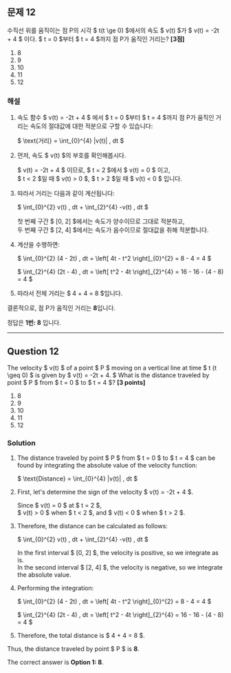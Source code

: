 ## 문제 12
수직선 위를 움직이는 점 P의 시각 $ t(t \ge 0) $에서의 속도 $ v(t) $가
$
v(t) = -2t + 4
$
이다. $ t = 0 $부터 $ t = 4 $까지 점 P가 움직인 거리는? **[3점]**

1. 8  
2. 9  
3. 10  
4. 11  
5. 12  

### 해설
1. 속도 함수 $ v(t) = -2t + 4 $ 에서 $ t = 0 $부터 $ t = 4 $까지 점 P가 움직인 거리는 속도의 절대값에 대한 적분으로 구할 수 있습니다:

   $
   \text{거리} = \int_{0}^{4} |v(t)| \, dt
   $

2. 먼저, 속도 $ v(t) $의 부호를 확인해봅시다.  

   $ v(t) = -2t + 4 $ 이므로, $ t = 2 $에서 $ v(t) = 0 $ 이고,  
   $ t < 2 $일 때 $ v(t) > 0 $, $ t > 2 $일 때 $ v(t) < 0 $ 입니다.

3. 따라서 거리는 다음과 같이 계산됩니다:

   $
   \int_{0}^{2} v(t) \, dt + \int_{2}^{4} -v(t) \, dt
   $

   첫 번째 구간 $ [0, 2] $에서는 속도가 양수이므로 그대로 적분하고,  
   두 번째 구간 $ [2, 4] $에서는 속도가 음수이므로 절대값을 취해 적분합니다.

4. 계산을 수행하면:

   $
   \int_{0}^{2} (4 - 2t) \, dt = \left[ 4t - t^2 \right]_{0}^{2} = 8 - 4 = 4
   $

   $
   \int_{2}^{4} (2t - 4) \, dt = \left[ t^2 - 4t \right]_{2}^{4} = 16 - 16 - (4 - 8) = 4
   $

5. 따라서 전체 거리는 $ 4 + 4 = 8 $입니다.

결론적으로, 점 P가 움직인 거리는 **8**입니다.

정답은 **1번: 8** 입니다.

---

## Question 12
The velocity $ v(t) $ of a point $ P $ moving on a vertical line at time $ t (t \geq 0) $ is given by
$
v(t) = -2t + 4.
$
What is the distance traveled by point $ P $ from $ t = 0 $ to $ t = 4 $? **[3 points]**

1. 8  
2. 9  
3. 10  
4. 11  
5. 12  

### Solution
1. The distance traveled by point $ P $ from $ t = 0 $ to $ t = 4 $ can be found by integrating the absolute value of the velocity function:

   $
   \text{Distance} = \int_{0}^{4} |v(t)| \, dt
   $

2. First, let's determine the sign of the velocity $ v(t) = -2t + 4 $.  

   Since $ v(t) = 0 $ at $ t = 2 $,  
   $ v(t) > 0 $ when $ t < 2 $, and $ v(t) < 0 $ when $ t > 2 $.

3. Therefore, the distance can be calculated as follows:

   $
   \int_{0}^{2} v(t) \, dt + \int_{2}^{4} -v(t) \, dt
   $

   In the first interval $ [0, 2] $, the velocity is positive, so we integrate as is.  
   In the second interval $ [2, 4] $, the velocity is negative, so we integrate the absolute value.

4. Performing the integration:

   $
   \int_{0}^{2} (4 - 2t) \, dt = \left[ 4t - t^2 \right]_{0}^{2} = 8 - 4 = 4
   $
   
   $
   \int_{2}^{4} (2t - 4) \, dt = \left[ t^2 - 4t \right]_{2}^{4} = 16 - 16 - (4 - 8) = 4
   $

5. Therefore, the total distance is $ 4 + 4 = 8 $.

Thus, the distance traveled by point $ P $ is **8**.

The correct answer is **Option 1: 8**.
